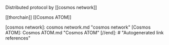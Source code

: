 Distributed protocol by [[cosmos network]]

[[thorchain]]
[[Cosmos ATOM]]

[//begin]: # "Autogenerated link references for markdown compatibility"
[cosmos network]: cosmos network.md "cosmos network"
[Cosmos ATOM]: Cosmos ATOM.md "Cosmos ATOM"
[//end]: # "Autogenerated link references"